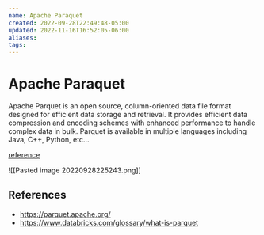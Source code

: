 ```yaml
---
name: Apache Paraquet
created: 2022-09-28T22:49:48-05:00
updated: 2022-11-16T16:52:05-06:00
aliases: 
tags: 
---
```

# Apache Paraquet

Apache Parquet is an open source, column-oriented data file format designed for efficient data storage and retrieval. It provides efficient data compression and encoding schemes with enhanced performance to handle complex data in bulk. Parquet is available in multiple languages including Java, C++, Python, etc...

[reference](https://parquet.apache.org/#td-block-1)

![[Pasted image 20220928225243.png]]

## References
- https://parquet.apache.org/
- https://www.databricks.com/glossary/what-is-parquet
